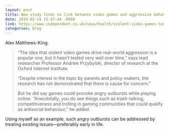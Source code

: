 ```yaml
---
layout: post
title: New study finds no link between video games and aggressive behavior
date: 2019-02-14 15:47:44 -0500
link: https://www.independent.co.uk/news/health/violent-video-games-teenagers-mental-health-aggressive-antisocial-trump-a8776351.html
categories: blog
---
```

Alex Matthews-King:

>“The idea that violent video games drive real-world aggression is a popular one, but it hasn’t tested very well over time,” says lead researcher Professor Andrew Przybylski, director of research at the Oxford Internet Institute.
>
>“Despite interest in the topic by parents and policy-makers, the research has not demonstrated that there is cause for concern.”
>
>But he did say games could provoke angry outbursts while playing online. “Anecdotally, you do see things such as trash-talking, competitiveness and trolling in gaming communities that could qualify as antisocial behaviour,” he added.

Using myself as an example, such angry outbursts can be addressed by treating existing issues—preferably early in life. 

